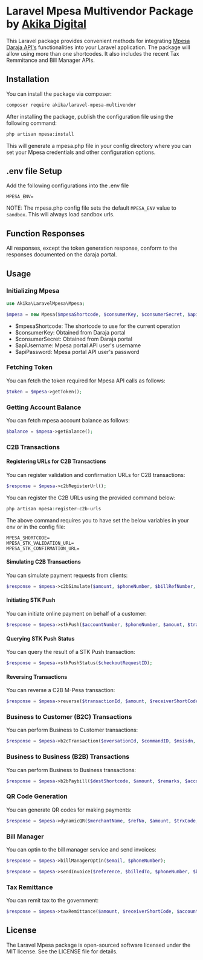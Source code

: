 # Laravel Mpesa Multivendor Package by [Akika Digital](https://akika.digital)

This Laravel package provides convenient methods for integrating [Mpesa Daraja API's](https://developer.safaricom.co.ke/APIs) functionalities into your Laravel application. The package will allow using more than one shortcodes. It also includes the recent Tax Remmitance and Bill Manager APIs.

## Installation

You can install the package via composer:

```bash
composer require akika/laravel-mpesa-multivendor
```

After installing the package, publish the configuration file using the following command:

```bash
php artisan mpesa:install
```

This will generate a mpesa.php file in your config directory where you can set your Mpesa credentials and other configuration options.

## .env file Setup

Add the following configurations into the .env file

```
MPESA_ENV=
```

NOTE: The mpesa.php config file sets the default `MPESA_ENV` value to `sandbox`. This will always load sandbox urls.

## Function Responses

All responses, except the token generation response, conform to the responses documented on the daraja portal.

## Usage

### Initializing Mpesa

```php
use Akika\LaravelMpesa\Mpesa;

$mpesa = new Mpesa($mpesaShortcode, $consumerKey, $consumerSecret, $apiUsername, $apiPassword);
```

- $mpesaShortcode: The shortcode to use for the current operation
- $consumerKey: Obtained from Daraja portal
- $consumerSecret: Obtained from Daraja portal
- $apiUsername: Mpesa portal API user's username
- $apiPassword: Mpesa portal API user's password

### Fetching Token

You can fetch the token required for Mpesa API calls as follows:

```php
$token = $mpesa->getToken();
```

### Getting Account Balance

You can fetch mpesa account balance as follows:

```php
$balance = $mpesa->getBalance();
```

### C2B Transactions

#### Registering URLs for C2B Transactions

You can register validation and confirmation URLs for C2B transactions:

```php
$response = $mpesa->c2bRegisterUrl();
```

You can register the C2B URLs using the provided command below:

```php
php artisan mpesa:register-c2b-urls
```

The above command requires you to have set the below variables in your env or in the config file:

```
MPESA_SHORTCODE=
MPESA_STK_VALIDATION_URL=
MPESA_STK_CONFIRMATION_URL=
```

#### Simulating C2B Transactions

You can simulate payment requests from clients:

```php
$response = $mpesa->c2bSimulate($amount, $phoneNumber, $billRefNumber, $commandID);
```

#### Initiating STK Push

You can initiate online payment on behalf of a customer:

```php
$response = $mpesa->stkPush($accountNumber, $phoneNumber, $amount, $transactionDesc);
```

#### Querying STK Push Status

You can query the result of a STK Push transaction:

```php
$response = $mpesa->stkPushStatus($checkoutRequestID);
```

#### Reversing Transactions

You can reverse a C2B M-Pesa transaction:

```php
$response = $mpesa->reverse($transactionId, $amount, $receiverShortCode, $remarks);
```

### Business to Customer (B2C) Transactions

You can perform Business to Customer transactions:

```php
$response = $mpesa->b2cTransaction($oversationId, $commandID, $msisdn, $amount, $remarks, $ocassion);
```

### Business to Business (B2B) Transactions

You can perform Business to Business transactions:

```php
$response = $mpesa->b2bPaybill($destShortcode, $amount, $remarks, $accountNumber, $requester);
```

### QR Code Generation

You can generate QR codes for making payments:

```php
$response = $mpesa->dynamicQR($merchantName, $refNo, $amount, $trxCode, $cpi, $size);
```

### Bill Manager

You can optin to the bill manager service and send invoices:

```php
$response = $mpesa->billManagerOptin($email, $phoneNumber);

$response = $mpesa->sendInvoice($reference, $billedTo, $phoneNumber, $billingPeriod, $invoiceName, $dueDate, $amount, $items);
```

### Tax Remittance

You can remit tax to the government:

```php
$response = $mpesa->taxRemittance($amount, $receiverShortCode, $accountReference, $remarks);
```

## License

The Laravel Mpesa package is open-sourced software licensed under the MIT license. See the LICENSE file for details.
